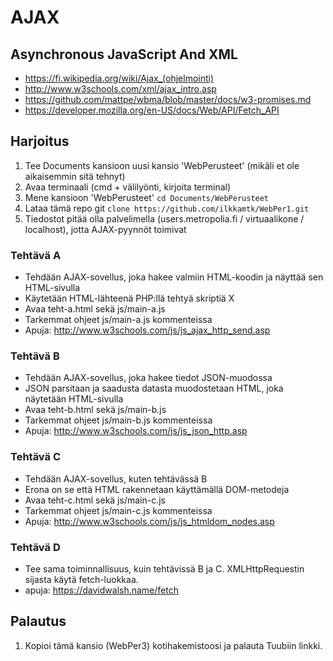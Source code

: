 # AJAX

## Asynchronous JavaScript And XML
  * https://fi.wikipedia.org/wiki/Ajax_(ohjelmointi)
  * http://www.w3schools.com/xml/ajax_intro.asp
  * https://github.com/mattpe/wbma/blob/master/docs/w3-promises.md
  * https://developer.mozilla.org/en-US/docs/Web/API/Fetch_API

## Harjoitus
1. Tee Documents kansioon uusi kansio 'WebPerusteet' (mikäli et ole aikaisemmin sitä tehnyt)
2. Avaa terminaali (cmd + välilyönti, kirjoita terminal)
3. Mene kansioon 'WebPerusteet' `cd Documents/WebPerusteet`
4. Lataa tämä repo git `clone https://github.com/ilkkamtk/WebPer1.git`
5. Tiedostot pitää olla palvelimella (users.metropolia.fi / virtuaalikone  / localhost), jotta AJAX-pyynnöt toimivat

### Tehtävä A
  * Tehdään AJAX-sovellus, joka hakee valmiin HTML-koodin ja näyttää sen HTML-sivulla
  * Käytetään HTML-lähteenä PHP:llä tehtyä skriptiä X
  * Avaa teht-a.html sekä js/main-a.js
  * Tarkemmat ohjeet js/main-a.js kommenteissa
  * Apuja: http://www.w3schools.com/js/js_ajax_http_send.asp

### Tehtävä B 
  * Tehdään AJAX-sovellus, joka hakee tiedot JSON-muodossa
  * JSON parsitaan ja saadusta datasta muodostetaan HTML, joka näytetään HTML-sivulla
  * Avaa teht-b.html sekä js/main-b.js
  * Tarkemmat ohjeet js/main-b.js kommenteissa
  * Apuja: http://www.w3schools.com/js/js_json_http.asp

### Tehtävä C 
  * Tehdään AJAX-sovellus, kuten tehtävässä B
  * Erona on se että HTML rakennetaan käyttämällä DOM-metodeja
  * Avaa teht-c.html sekä js/main-c.js
  * Tarkemmat ohjeet js/main-c.js kommenteissa
  * Apuja: http://www.w3schools.com/js/js_htmldom_nodes.asp

### Tehtävä D 
  * Tee sama toiminnallisuus, kuin tehtävissä B ja C. XMLHttpRequestin sijasta käytä fetch-luokkaa.
  * apuja: https://davidwalsh.name/fetch

## Palautus
1. Kopioi tämä kansio (WebPer3) kotihakemistoosi ja palauta Tuubiin linkki.


